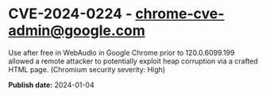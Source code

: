 # CVE-2024-0224 - chrome-cve-admin@google.com

Use after free in WebAudio in Google Chrome prior to 120.0.6099.199 allowed a remote attacker to potentially exploit heap corruption via a crafted HTML page. (Chromium security severity: High)

**Publish date:** 2024-01-04
